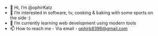 - 👋 Hi, I’m @ophirKatz
- 👀 I’m interested in software, tv, cooking & baking with some sports on the side :)
- 🌱 I’m currently learning web development using modern tools
- 📫 How to reach me - Via email - ophirk8396@gmail.com

